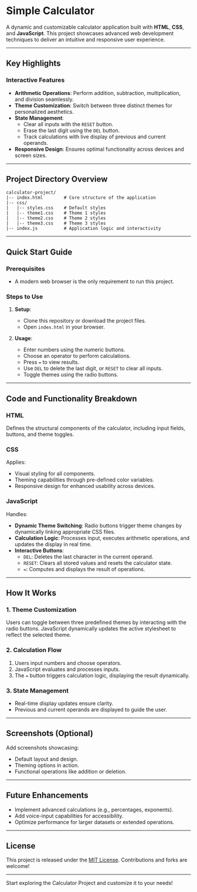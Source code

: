 # Simple  Calculator 

A dynamic and customizable calculator application built with **HTML**, **CSS**, and **JavaScript**. This project showcases advanced web development techniques to deliver an intuitive and responsive user experience.

---

## Key Highlights

### Interactive Features

- **Arithmetic Operations**: Perform addition, subtraction, multiplication, and division seamlessly.
- **Theme Customization**: Switch between three distinct themes for personalized aesthetics.
- **State Management**:
  - Clear all inputs with the `RESET` button.
  - Erase the last digit using the `DEL` button.
  - Track calculations with live display of previous and current operands.
- **Responsive Design**: Ensures optimal functionality across devices and screen sizes.

---

## Project Directory Overview

```
calculator-project/
|-- index.html        # Core structure of the application
|-- css/
|   |-- styles.css    # Default styles
|   |-- theme1.css    # Theme 1 styles
|   |-- theme2.css    # Theme 2 styles
|   |-- theme3.css    # Theme 3 styles
|-- index.js          # Application logic and interactivity
```

---

## Quick Start Guide

### Prerequisites

- A modern web browser is the only requirement to run this project.

### Steps to Use

1. **Setup**:
   - Clone this repository or download the project files.
   - Open `index.html` in your browser.

2. **Usage**:
   - Enter numbers using the numeric buttons.
   - Choose an operator to perform calculations.
   - Press `=` to view results.
   - Use `DEL` to delete the last digit, or `RESET` to clear all inputs.
   - Toggle themes using the radio buttons.

---

## Code and Functionality Breakdown

### HTML

Defines the structural components of the calculator, including input fields, buttons, and theme toggles.

### CSS

Applies:

- Visual styling for all components.
- Theming capabilities through pre-defined color variables.
- Responsive design for enhanced usability across devices.

### JavaScript

Handles:

- **Dynamic Theme Switching**: Radio buttons trigger theme changes by dynamically linking appropriate CSS files.
- **Calculation Logic**: Processes input, executes arithmetic operations, and updates the display in real time.
- **Interactive Buttons**:
  - `DEL`: Deletes the last character in the current operand.
  - `RESET`: Clears all stored values and resets the calculator state.
  - `=`: Computes and displays the result of operations.

---

## How It Works

### 1. Theme Customization

Users can toggle between three predefined themes by interacting with the radio buttons. JavaScript dynamically updates the active stylesheet to reflect the selected theme.

### 2. Calculation Flow

1. Users input numbers and choose operators.
2. JavaScript evaluates and processes inputs.
3. The `=` button triggers calculation logic, displaying the result dynamically.

### 3. State Management

- Real-time display updates ensure clarity.
- Previous and current operands are displayed to guide the user.

---

## Screenshots (Optional)

Add screenshots showcasing:

- Default layout and design.
- Theming options in action.
- Functional operations like addition or deletion.

---

## Future Enhancements

- Implement advanced calculations (e.g., percentages, exponents).
- Add voice-input capabilities for accessibility.
- Optimize performance for larger datasets or extended operations.

---

## License

This project is released under the [MIT License](LICENSE). Contributions and forks are welcome!

---

Start exploring the Calculator Project and customize it to your needs!
